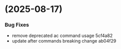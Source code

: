 #  (2025-08-17)


### Bug Fixes

* remove deprecated ac command usage 5cf4a82
* update after commands breaking change ab04f29



